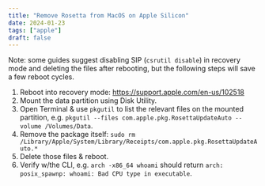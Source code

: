 ```yaml
---
title: "Remove Rosetta from MacOS on Apple Silicon"
date: 2024-01-23
tags: ["apple"]
draft: false
---
```

Note: some guides suggest disabling SIP (`csrutil disable`) in recovery mode and deleting the files after rebooting, but the following steps will save a few reboot cycles.
1. Reboot into recovery mode: https://support.apple.com/en-us/102518
1. Mount the data partition using Disk Utility.
1. Open Terminal & use `pkgutil` to list the relevant files on the mounted partition, e.g.  `pkgutil --files com.apple.pkg.RosettaUpdateAuto --volume /Volumes/Data`.
1. Remove the package itself: `sudo rm /Library/Apple/System/Library/Receipts/com.apple.pkg.RosettaUpdateAuto.*`
1. Delete those files & reboot.
1. Verify w/the CLI, e.g. `arch -x86_64 whoami` should return `arch: posix_spawnp: whoami: Bad CPU type in executable`.